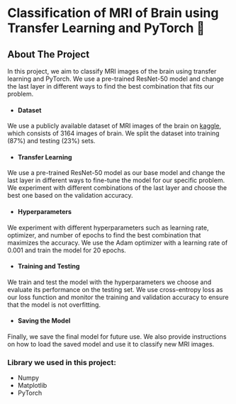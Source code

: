 # Classification of MRI of Brain using Transfer Learning and PyTorch 🧠

## About The Project
In this project, we aim to classify MRI images of the brain using transfer learning and PyTorch. We use a pre-trained ResNet-50 model and change the last layer in different ways to find the best combination that fits our problem.

- #### Dataset
We use a publicly available dataset of MRI images of the brain on [kaggle](https://www.kaggle.com/datasets/navoneel/brain-mri-images-for-brain-tumor-detection), which consists of 3164 images of brain. We split the dataset into training (87%) and testing (23%) sets.

- #### Transfer Learning
We use a pre-trained ResNet-50 model as our base model and change the last layer in different ways to fine-tune the model for our specific problem. We experiment with different combinations of the last layer and choose the best one based on the validation accuracy.

- #### Hyperparameters
We experiment with different hyperparameters such as learning rate, optimizer, and number of epochs to find the best combination that maximizes the accuracy. We use the Adam optimizer with a learning rate of 0.001 and train the model for 20 epochs.

- #### Training and Testing
We train and test the model with the hyperparameters we choose and evaluate its performance on the testing set. We use cross-entropy loss as our loss function and monitor the training and validation accuracy to ensure that the model is not overfitting.

- #### Saving the Model
Finally, we save the final model for future use. We also provide instructions on how to load the saved model and use it to classify new MRI images.

### Library we used in this project:
- Numpy
- Matplotlib
- PyTorch
